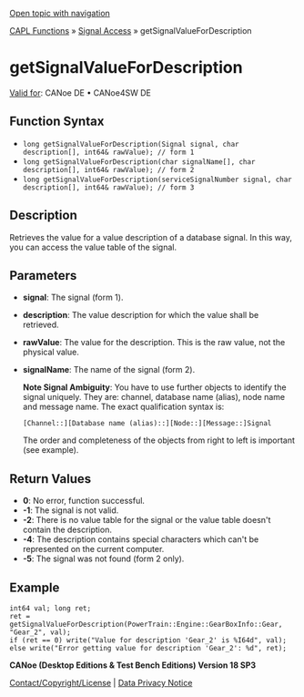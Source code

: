 [Open topic with navigation](../../../../CANoeDEFamily.htm#Topics/CAPLFunctions/SignalAccess/CAPLfunctionGetSignalValueForDescription.md)

[CAPL Functions](../CAPLfunctions.md) » [Signal Access](CAPLfunctionsSignalAccessOverview.md) » getSignalValueForDescription

# getSignalValueForDescription

[Valid for](../../Shared/FeatureAvailability.md): CANoe DE • CANoe4SW DE

## Function Syntax

- `long getSignalValueForDescription(Signal signal, char description[], int64& rawValue); // form 1`
- `long getSignalValueForDescription(char signalName[], char description[], int64& rawValue); // form 2`
- `long getSignalValueForDescription(serviceSignalNumber signal, char description[], int64& rawValue); // form 3`

## Description

Retrieves the value for a value description of a database signal. In this way, you can access the value table of the signal.

## Parameters

- **signal**: The signal (form 1).
- **description**: The value description for which the value shall be retrieved.
- **rawValue**: The value for the description. This is the raw value, not the physical value.
- **signalName**: The name of the signal (form 2).

  **Note Signal Ambiguity**: You have to use further objects to identify the signal uniquely. They are: channel, database name (alias), node name and message name. The exact qualification syntax is:

  `[Channel::][Database name (alias)::][Node::][Message::]Signal`

  The order and completeness of the objects from right to left is important (see example).

## Return Values

- **0**: No error, function successful.
- **-1**: The signal is not valid.
- **-2**: There is no value table for the signal or the value table doesn't contain the description.
- **-4**: The description contains special characters which can't be represented on the current computer.
- **-5**: The signal was not found (form 2 only).

## Example

```plaintext
int64 val; long ret;
ret = getSignalValueForDescription(PowerTrain::Engine::GearBoxInfo::Gear, "Gear_2", val);
if (ret == 0) write("Value for description 'Gear_2' is %I64d", val);
else write("Error getting value for description 'Gear_2': %d", ret);
```

**CANoe (Desktop Editions & Test Bench Editions) Version 18 SP3**

[Contact/Copyright/License](../../Shared/ContactCopyrightLicense.md) | [Data Privacy Notice](https://www.vector.com/int/en/company/get-info/privacy-policy/)
